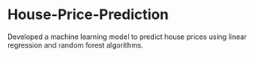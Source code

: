 # House-Price-Prediction
Developed a machine learning model to predict house prices using linear regression and random forest algorithms.
